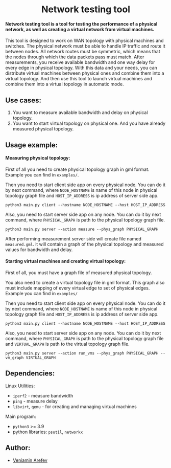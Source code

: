 # <center> **Network testing tool** </center>

#### Network testing tool is a tool for testing the performance of a physical network, as well as creating a virtual network from virtual machines.

This tool is designed to work on WAN topology with physical machines and switches. The physical network must be able to handle IP traffic and route it between nodes. All network routes must be symmetric, which means that the nodes through which the data packets pass must match. After measurements, you receive available bandwidth and one way delay for every edge in physical topology. With this data and your needs, you can distribute virtual machines between physical ones and combine them into a virtual topology. And then use this tool to launch virtual machines and combine them into a virtual topology in automatic mode.  

## **Use cases:**

1. You want to measure available bandwidth and delay on physical topology.
2. You want to start virtual topology on physical one. And you have already measured physical topology.

## **Usage example:**

#### **Measuring physical topology:**

First of all you need to create physical topology graph in gml format. Example you can find in `examples/`.

Then you need to start client side app on every physical node. You can do it by next command, where `NODE_HOSTNAME`
is name of this node in physical topology graph file and `HOST_IP_ADDRESS` is ip address of server side app.

```shell
python3 main.py client --hostname NODE_HOSTNAME --host HOST_IP_ADDRESS
```

Also, you need to start server side app on any node. You can do it by next command, where `PHYSICAL_GRAPH` is path to
the physical topology graph file.

```shell
python3 main.py server --action measure --phys_graph PHYSICAL_GRAPH
```

After performing measurement server side will create file named `measured.gml`. it will contain a graph of the
physical topology and measured values for bandwidth and delay.

#### **Starting virtual machines and creating virtual topology:**

First of all, you must have a graph file of measured physical topology.

You also need to create a virtual topology file in gml format. This graph also must include mapping of every virtual
edge to set of physical edges. Example you can find in `examples/`

Then you need to start client side app on every physical node. You can do it by next command, where `NODE_HOSTNAME`
is name of this node in physical topology graph file and `HOST_IP_ADDRESS` is ip address of server side app.

```shell
python3 main.py client --hostname NODE_HOSTNAME --host HOST_IP_ADDRESS
```

Also, you need to start server side app on any node. You can do it by next command, where `PHYSICAL_GRAPH` is path to
the physical topology graph file and `VIRTUAL_GRAPH` is path to the virtual topology graph file.

```shell
python3 main.py server --action run_vms --phys_graph PHYSICAL_GRAPH --vm_graph VIRTUAL_GRAPH
```

## **Dependencies:**

Linux Utilities:

- `iperf2` - measure bandwidth
- `ping` - measure delay 
- `libvirt`, `qemu` - for creating and managing virtual machines 

Main program:
- `python3` >= 3.9
- python libraries: `psutil`, `networkx`

## **Author:**

- [Veniamin Arefev](https://github.com/Veniamin-Arefev)
